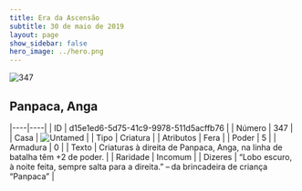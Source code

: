```yaml
---
title: Era da Ascensão
subtitle: 30 de maio de 2019
layout: page
show_sidebar: false
hero_image: ../hero.png
---
```


![347](https://cdn.keyforgegame.com/media/card_front/pt/435_347_WQJWMR3V6FXG_pt.png)

## Panpaca, Anga

|----|----|
| ID | d15e1ed6-5d75-41c9-9978-511d5acffb76 |
| Número | 347 |
| Casa | ![Untamed](https://archonarcana.com/images/thumb/b/bd/Untamed.png/22px-Untamed.png "Indomados") |
| Tipo | Criatura |
| Atributos | Fera |
| Poder | 5 |
| Armadura | 0 |
| Texto | Criaturas à direita de Panpaca, Anga, na linha de batalha têm +2 de poder. |
| Raridade | Incomum |
| Dizeres | “Lobo escuro, à noite feita, sempre salta para a direita.” – da brincadeira de criança “Panpaca” |
